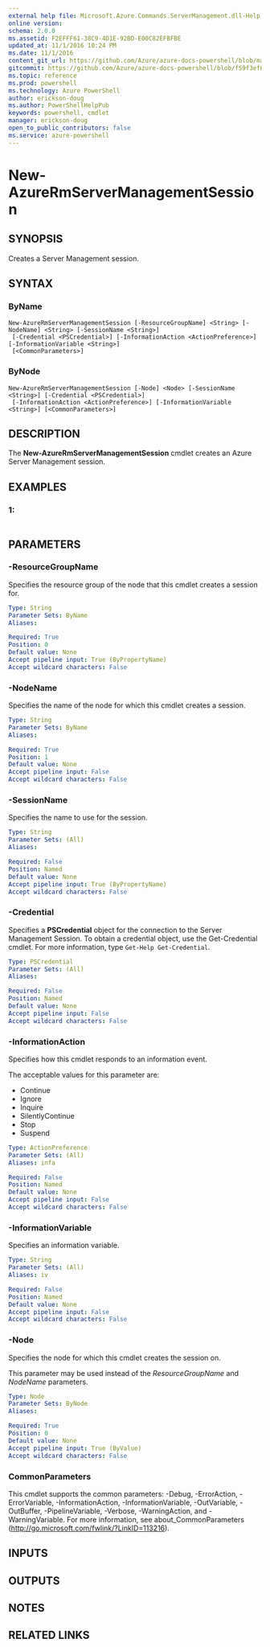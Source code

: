 ```yaml
---
external help file: Microsoft.Azure.Commands.ServerManagement.dll-Help.xml
online version: 
schema: 2.0.0
ms.assetid: F2EFFF61-38C9-4D1E-92BD-E00C82EFBFBE
updated_at: 11/1/2016 10:24 PM
ms.date: 11/1/2016
content_git_url: https://github.com/Azure/azure-docs-powershell/blob/master/azureps-cmdlets-docs/ResourceManager/AzureRM.ServerManagement/v1.0.3/New-AzureRmServerManagementSession.md
gitcommit: https://github.com/Azure/azure-docs-powershell/blob/f59f3ef60bc592383812213e69fd77ba950759ed/azureps-cmdlets-docs/ResourceManager/AzureRM.ServerManagement/v1.0.3/New-AzureRmServerManagementSession.md
ms.topic: reference
ms.prod: powershell
ms.technology: Azure PowerShell
author: erickson-doug
ms.author: PowerShellHelpPub
keywords: powershell, cmdlet
manager: erickson-doug
open_to_public_contributors: false
ms.service: azure-powershell
---
```


# New-AzureRmServerManagementSession

## SYNOPSIS
Creates a Server Management session.

## SYNTAX

### ByName
```
New-AzureRmServerManagementSession [-ResourceGroupName] <String> [-NodeName] <String> [-SessionName <String>]
 [-Credential <PSCredential>] [-InformationAction <ActionPreference>] [-InformationVariable <String>]
 [<CommonParameters>]
```

### ByNode
```
New-AzureRmServerManagementSession [-Node] <Node> [-SessionName <String>] [-Credential <PSCredential>]
 [-InformationAction <ActionPreference>] [-InformationVariable <String>] [<CommonParameters>]
```

## DESCRIPTION
The **New-AzureRmServerManagementSession** cmdlet creates an Azure Server Management session.

## EXAMPLES

### 1:
```

```

## PARAMETERS

### -ResourceGroupName
Specifies the resource group of the node that this cmdlet creates a session for.

```yaml
Type: String
Parameter Sets: ByName
Aliases: 

Required: True
Position: 0
Default value: None
Accept pipeline input: True (ByPropertyName)
Accept wildcard characters: False
```

### -NodeName
Specifies the name of the node for which this cmdlet creates a session.

```yaml
Type: String
Parameter Sets: ByName
Aliases: 

Required: True
Position: 1
Default value: None
Accept pipeline input: False
Accept wildcard characters: False
```

### -SessionName
Specifies the name to use for the session.

```yaml
Type: String
Parameter Sets: (All)
Aliases: 

Required: False
Position: Named
Default value: None
Accept pipeline input: True (ByPropertyName)
Accept wildcard characters: False
```

### -Credential
Specifies a **PSCredential** object for the connection to the Server Management Session.
To obtain a credential object, use the Get-Credential cmdlet.
For more information, type `Get-Help Get-Credential`.

```yaml
Type: PSCredential
Parameter Sets: (All)
Aliases: 

Required: False
Position: Named
Default value: None
Accept pipeline input: False
Accept wildcard characters: False
```

### -InformationAction
Specifies how this cmdlet responds to an information event.

The acceptable values for this parameter are:

- Continue
- Ignore
- Inquire
- SilentlyContinue
- Stop
- Suspend

```yaml
Type: ActionPreference
Parameter Sets: (All)
Aliases: infa

Required: False
Position: Named
Default value: None
Accept pipeline input: False
Accept wildcard characters: False
```

### -InformationVariable
Specifies an information variable.

```yaml
Type: String
Parameter Sets: (All)
Aliases: iv

Required: False
Position: Named
Default value: None
Accept pipeline input: False
Accept wildcard characters: False
```

### -Node
Specifies the node for which this cmdlet creates the session on.

This parameter may be used instead of the *ResourceGroupName* and *NodeName* parameters.

```yaml
Type: Node
Parameter Sets: ByNode
Aliases: 

Required: True
Position: 0
Default value: None
Accept pipeline input: True (ByValue)
Accept wildcard characters: False
```

### CommonParameters
This cmdlet supports the common parameters: -Debug, -ErrorAction, -ErrorVariable, -InformationAction, -InformationVariable, -OutVariable, -OutBuffer, -PipelineVariable, -Verbose, -WarningAction, and -WarningVariable. For more information, see about_CommonParameters (http://go.microsoft.com/fwlink/?LinkID=113216).

## INPUTS

## OUTPUTS

## NOTES

## RELATED LINKS



